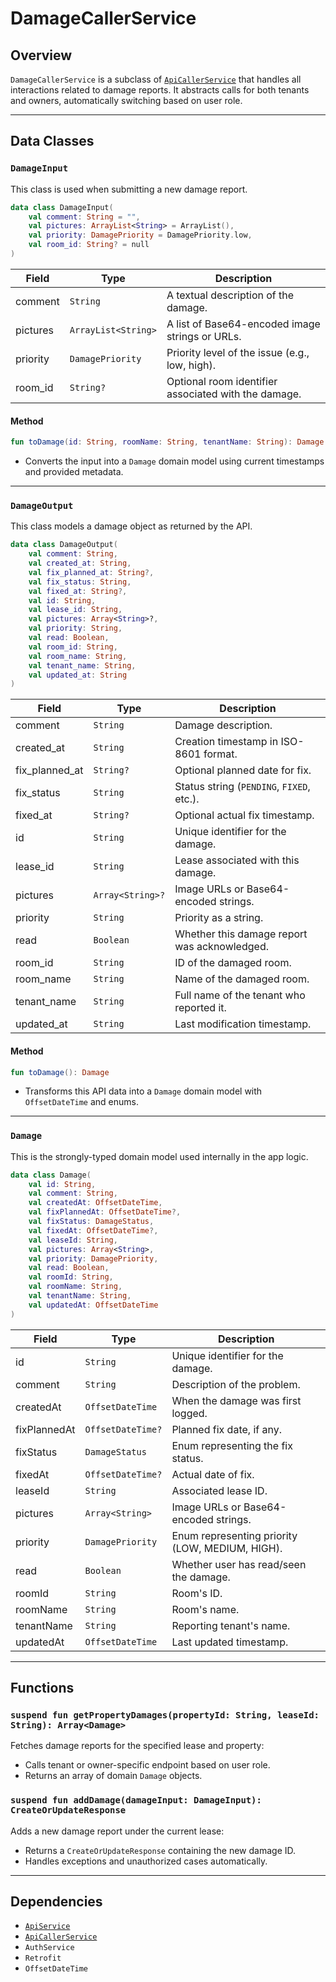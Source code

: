 # DamageCallerService

## Overview

`DamageCallerService` is a subclass of [`ApiCallerService`](./ApiCallerService.md) that handles all interactions related to damage reports. It abstracts calls for both tenants and owners, automatically switching based on user role.

---

## Data Classes

### `DamageInput`

This class is used when submitting a new damage report.

```kotlin
data class DamageInput(
    val comment: String = "",
    val pictures: ArrayList<String> = ArrayList(),
    val priority: DamagePriority = DamagePriority.low,
    val room_id: String? = null
)
```

| Field    | Type                | Description                                          |
| -------- | ------------------- | ---------------------------------------------------- |
| comment  | `String`            | A textual description of the damage.                 |
| pictures | `ArrayList<String>` | A list of Base64-encoded image strings or URLs.      |
| priority | `DamagePriority`    | Priority level of the issue (e.g., low, high).       |
| room\_id | `String?`           | Optional room identifier associated with the damage. |

#### Method

```kotlin
fun toDamage(id: String, roomName: String, tenantName: String): Damage
```

* Converts the input into a `Damage` domain model using current timestamps and provided metadata.

---

### `DamageOutput`

This class models a damage object as returned by the API.

```kotlin
data class DamageOutput(
    val comment: String,
    val created_at: String,
    val fix_planned_at: String?,
    val fix_status: String,
    val fixed_at: String?,
    val id: String,
    val lease_id: String,
    val pictures: Array<String>?,
    val priority: String,
    val read: Boolean,
    val room_id: String,
    val room_name: String,
    val tenant_name: String,
    val updated_at: String
)
```

| Field            | Type             | Description                                  |
| ---------------- | ---------------- | -------------------------------------------- |
| comment          | `String`         | Damage description.                          |
| created\_at      | `String`         | Creation timestamp in ISO-8601 format.       |
| fix\_planned\_at | `String?`        | Optional planned date for fix.               |
| fix\_status      | `String`         | Status string (`PENDING`, `FIXED`, etc.).    |
| fixed\_at        | `String?`        | Optional actual fix timestamp.               |
| id               | `String`         | Unique identifier for the damage.            |
| lease\_id        | `String`         | Lease associated with this damage.           |
| pictures         | `Array<String>?` | Image URLs or Base64-encoded strings.        |
| priority         | `String`         | Priority as a string.                        |
| read             | `Boolean`        | Whether this damage report was acknowledged. |
| room\_id         | `String`         | ID of the damaged room.                      |
| room\_name       | `String`         | Name of the damaged room.                    |
| tenant\_name     | `String`         | Full name of the tenant who reported it.     |
| updated\_at      | `String`         | Last modification timestamp.                 |

#### Method

```kotlin
fun toDamage(): Damage
```

* Transforms this API data into a `Damage` domain model with `OffsetDateTime` and enums.

---

### `Damage`

This is the strongly-typed domain model used internally in the app logic.

```kotlin
data class Damage(
    val id: String,
    val comment: String,
    val createdAt: OffsetDateTime,
    val fixPlannedAt: OffsetDateTime?,
    val fixStatus: DamageStatus,
    val fixedAt: OffsetDateTime?,
    val leaseId: String,
    val pictures: Array<String>,
    val priority: DamagePriority,
    val read: Boolean,
    val roomId: String,
    val roomName: String,
    val tenantName: String,
    val updatedAt: OffsetDateTime
)
```

| Field        | Type              | Description                                     |
| ------------ | ----------------- | ----------------------------------------------- |
| id           | `String`          | Unique identifier for the damage.               |
| comment      | `String`          | Description of the problem.                     |
| createdAt    | `OffsetDateTime`  | When the damage was first logged.               |
| fixPlannedAt | `OffsetDateTime?` | Planned fix date, if any.                       |
| fixStatus    | `DamageStatus`    | Enum representing the fix status.               |
| fixedAt      | `OffsetDateTime?` | Actual date of fix.                             |
| leaseId      | `String`          | Associated lease ID.                            |
| pictures     | `Array<String>`   | Image URLs or Base64-encoded strings.           |
| priority     | `DamagePriority`  | Enum representing priority (LOW, MEDIUM, HIGH). |
| read         | `Boolean`         | Whether user has read/seen the damage.          |
| roomId       | `String`          | Room's ID.                                      |
| roomName     | `String`          | Room's name.                                    |
| tenantName   | `String`          | Reporting tenant's name.                        |
| updatedAt    | `OffsetDateTime`  | Last updated timestamp.                         |

---

## Functions

### `suspend fun getPropertyDamages(propertyId: String, leaseId: String): Array<Damage>`

Fetches damage reports for the specified lease and property:

* Calls tenant or owner-specific endpoint based on user role.
* Returns an array of domain `Damage` objects.

### `suspend fun addDamage(damageInput: DamageInput): CreateOrUpdateResponse`

Adds a new damage report under the current lease:

* Returns a `CreateOrUpdateResponse` containing the new damage ID.
* Handles exceptions and unauthorized cases automatically.

---

## Dependencies

* [`ApiService`](../apiClient/ApiService.md)
* [`ApiCallerService`](./ApiCallerService.md)
* `AuthService`
* `Retrofit`
* `OffsetDateTime`

